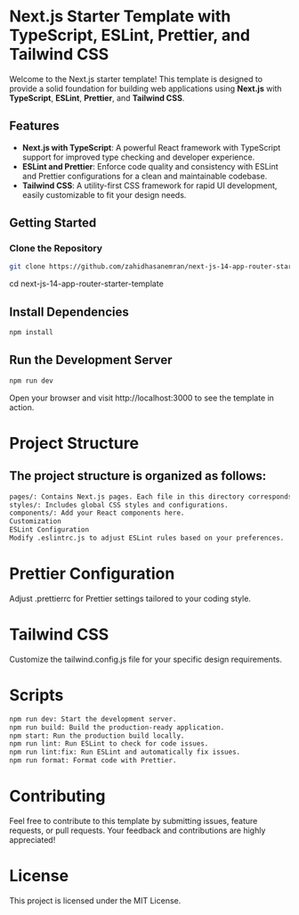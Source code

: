# Next.js Starter Template with TypeScript, ESLint, Prettier, and Tailwind CSS

Welcome to the Next.js starter template! This template is designed to provide a solid foundation for building web applications using **Next.js** with **TypeScript**, **ESLint**, **Prettier**, and **Tailwind CSS**.

## Features

- **Next.js with TypeScript**: A powerful React framework with TypeScript support for improved type checking and developer experience.
- **ESLint and Prettier**: Enforce code quality and consistency with ESLint and Prettier configurations for a clean and maintainable codebase.
- **Tailwind CSS**: A utility-first CSS framework for rapid UI development, easily customizable to fit your design needs.

## Getting Started

### Clone the Repository

```bash
git clone https://github.com/zahidhasanemran/next-js-14-app-router-starter-template.git
```

cd next-js-14-app-router-starter-template

## Install Dependencies

```bash
npm install
```

## Run the Development Server

```bash
npm run dev
```

Open your browser and visit http://localhost:3000 to see the template in action.

# Project Structure

## The project structure is organized as follows:

```bash
pages/: Contains Next.js pages. Each file in this directory corresponds to a route.
styles/: Includes global CSS styles and configurations.
components/: Add your React components here.
Customization
ESLint Configuration
Modify .eslintrc.js to adjust ESLint rules based on your preferences.
```

# Prettier Configuration

Adjust .prettierrc for Prettier settings tailored to your coding style.

# Tailwind CSS

Customize the tailwind.config.js file for your specific design requirements.

# Scripts

```bash
npm run dev: Start the development server.
npm run build: Build the production-ready application.
npm start: Run the production build locally.
npm run lint: Run ESLint to check for code issues.
npm run lint:fix: Run ESLint and automatically fix issues.
npm run format: Format code with Prettier.
```

# Contributing

Feel free to contribute to this template by submitting issues, feature requests, or pull requests. Your feedback and contributions are highly appreciated!

# License

This project is licensed under the MIT License.
